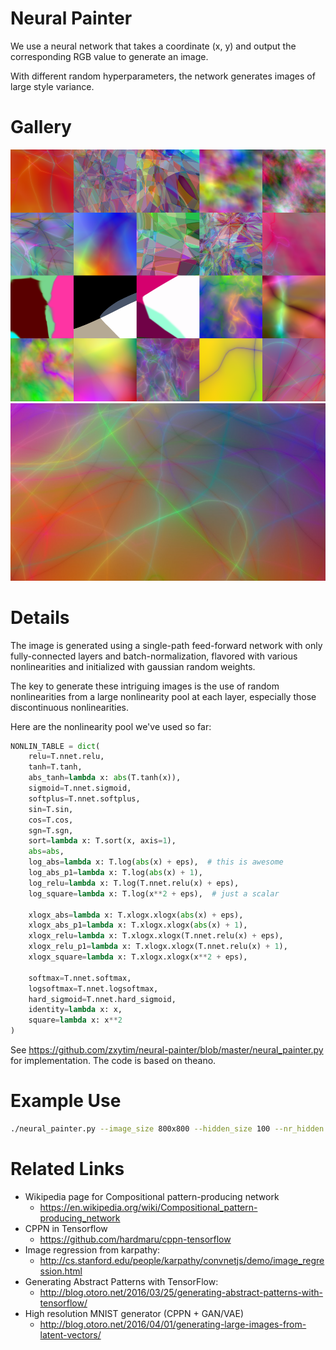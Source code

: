 # Neural Painter
We use a neural network that takes a coordinate (x, y) and output the
corresponding RGB value to generate an image.

With different random hyperparameters, the network generates images
of large style variance.

# Gallery

<img class="screenshots" src="gallery/800x800.thumbnail.png" alt="thumbnail">

<img class="screenshots" src="gallery/3-batch_norm:False-batch_norm_position:before_nonlin-coord_bias:True-hidden_size:100-image_size:1366x768-nonlin:random_every_time-nr_channel:3-nr_hidden:4-output_nonlin:identity-recurrent:False-seed:3-use_bias:False.jpg" alt="example image">

# Details
The image is generated using a single-path feed-forward network with only
fully-connected layers and batch-normalization, flavored with various
nonlinearities and initialized with gaussian random weights.

The key to generate these intriguing images is the use of random nonlinearities
from a large nonlinearity pool at each layer, especially those discontinuous nonlinearities.

Here are the nonlinearity pool we've used so far:
```python
NONLIN_TABLE = dict(
    relu=T.nnet.relu,
    tanh=T.tanh,
    abs_tanh=lambda x: abs(T.tanh(x)),
    sigmoid=T.nnet.sigmoid,
    softplus=T.nnet.softplus,
    sin=T.sin,
    cos=T.cos,
    sgn=T.sgn,
    sort=lambda x: T.sort(x, axis=1),
    abs=abs,
    log_abs=lambda x: T.log(abs(x) + eps),  # this is awesome
    log_abs_p1=lambda x: T.log(abs(x) + 1),
    log_relu=lambda x: T.log(T.nnet.relu(x) + eps),
    log_square=lambda x: T.log(x**2 + eps),  # just a scalar

    xlogx_abs=lambda x: T.xlogx.xlogx(abs(x) + eps),
    xlogx_abs_p1=lambda x: T.xlogx.xlogx(abs(x) + 1),
    xlogx_relu=lambda x: T.xlogx.xlogx(T.nnet.relu(x) + eps),
    xlogx_relu_p1=lambda x: T.xlogx.xlogx(T.nnet.relu(x) + 1),
    xlogx_square=lambda x: T.xlogx.xlogx(x**2 + eps),

    softmax=T.nnet.softmax,
    logsoftmax=T.nnet.logsoftmax,
    hard_sigmoid=T.nnet.hard_sigmoid,
    identity=lambda x: x,
    square=lambda x: x**2
)
```

See https://github.com/zxytim/neural-painter/blob/master/neural_painter.py for implementation. The code is based on theano.


# Example Use
```bash
./neural_painter.py --image_size 800x800 --hidden_size 100 --nr_hidden 4 --nonlin random_every_time --nr_channel 3 --output_nonlin identity --coord_bias --seed 42 --output 42.png
```


# Related Links

- Wikipedia page for Compositional pattern-producing network
	- https://en.wikipedia.org/wiki/Compositional_pattern-producing_network
- CPPN in Tensorflow
	- https://github.com/hardmaru/cppn-tensorflow
- Image regression from karpathy:
	- http://cs.stanford.edu/people/karpathy/convnetjs/demo/image_regression.html
- Generating Abstract Patterns with TensorFlow:
	- http://blog.otoro.net/2016/03/25/generating-abstract-patterns-with-tensorflow/
- High resolution MNIST generator (CPPN + GAN/VAE)
	- http://blog.otoro.net/2016/04/01/generating-large-images-from-latent-vectors/

